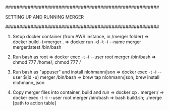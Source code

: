 #######################################################

SETTING UP AND RUNNING MERGER

#######################################################

1. Setup docker container (from AWS instance, in /merger folder)
    => docker build -t=merger .
    => docker run -d -t -i --name merger merger:latest /bin/bash

2. Run bash as root
    => docker exec -t -i --user root merger /bin/bash
    => chmod 777 /home/; chmod 777 /

2. Run bash as "appuser" and install nlohmann/json
    => docker exec -t -i --user $(id -u) merger /bin/bash
    => brew tap nlohmann/json; brew install nlohmann_json

4. Copy merger files into container, build and run
    => docker cp . merger:/
    => docker exec -t -i --user root merger /bin/bash
    => bash build.sh; ./merge [path to action table]